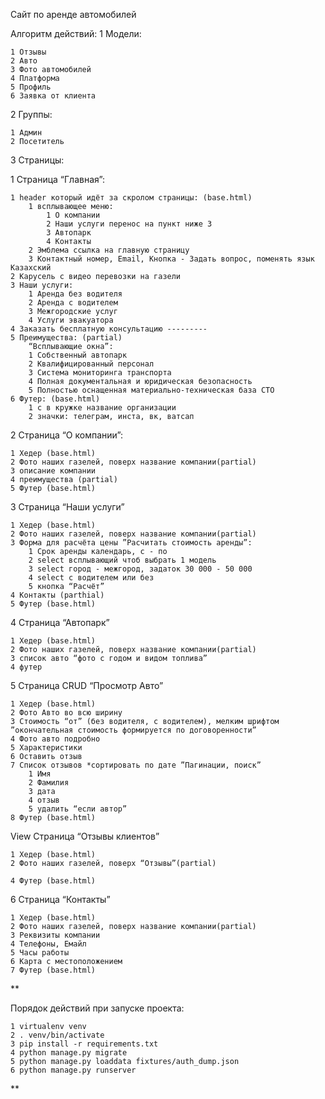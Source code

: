 Сайт по аренде автомобилей

Алгоритм действий:
1 Модели:
	
    1 Отзывы
	2 Авто
	3 Фото автомобилей
	4 Платформа
	5 Профиль 
	6 Заявка от клиента

2 Группы:
	
    1 Админ
	2 Посетитель 

3 Страницы:

1 Страница “Главная”:
	
    1 header который идёт за скролом страницы: (base.html)
		1 всплывающее меню:
			1 О компании
			2 Наши услуги перенос на пункт ниже 3
			3 Автопарк
			4 Контакты
		2 Эмблема ссылка на главную страницу
		3 Контактный номер, Email, Кнопка - Задать вопрос, поменять язык Казахский
	2 Карусель с видео перевозки на газели
	3 Наши услуги:
		1 Аренда без водителя
		2 Аренда с водителем
		3 Межгородские услуг
		4 Услуги эвакуатора
	4 Заказать бесплатную консультацию ---------
	5 Преимущества: (partial)
		“Всплывающие окна”:
		1 Собственный автопарк
		2 Квалифицированный персонал
		3 Система мониторинга транспорта
		4 Полная документальная и юридическая безопасность
		5 Полностью оснащенная материально-техническая база СТО
	6 Футер: (base.html)
		1 c в кружке название организации
		2 значки: телеграм, инста, вк, ватсап

2 Страница “О компании”:
	
    1 Хедер (base.html)
	2 Фото наших газелей, поверх название компании(partial)
	3 описание компании
	4 преимущества (partial)
	5 Футер (base.html)

3 Страница “Наши услуги”
	
    1 Хедер (base.html)
	2 Фото наших газелей, поверх название компании(partial)
	3 Форма для расчёта цены ”Расчитать стоимость аренды”:
		1 Срок аренды календарь, с - по 
		2 select всплывающий чтоб выбрать 1 модель
		3 select город - межгород, задаток 30 000 - 50 000
		4 select с водителем или без
		5 кнопка “Расчёт”
	4 Контакты (parthial)
	5 Футер (base.html)

4 Страница “Автопарк”

    1 Хедер (base.html)
	2 Фото наших газелей, поверх название компании(partial)
	3 список авто “фото с годом и видом топлива”
	4 футер

5 Страница CRUD “Просмотр Авто”
	
    1 Хедер (base.html)
	2 Фото Авто во всю ширину
	3 Стоимость “от” (без водителя, с водителем), мелким шрифтом ”окончательная стоимость формируется по договоренности”
	4 Фото авто подробно
	5 Характеристики
	6 Оставить отзыв
	7 Список отзывов *сортировать по дате ”Пагинации, поиск”
		1 Имя
		2 Фамилия
		3 дата
		4 отзыв
		5 удалить “если автор”
	8 Футер (base.html)

View Страница “Отзывы клиентов”
	
    1 Хедер (base.html)
	2 Фото наших газелей, поверх “Отзывы”(partial)
	
	4 Футер (base.html)

6 Страница “Контакты”
	
    1 Хедер (base.html)
	2 Фото наших газелей, поверх название компании(partial)
	3 Реквизиты компании
	4 Телефоны, Емайл
	5 Часы работы
	6 Карта с местоположением
	7 Футер (base.html)


**

Порядок действий при запуске проекта:

    1 virtualenv venv
    2 . venv/bin/activate
    3 pip install -r requirements.txt
    4 python manage.py migrate
    5 python manage.py loaddata fixtures/auth_dump.json
    6 python manage.py runserver
**

